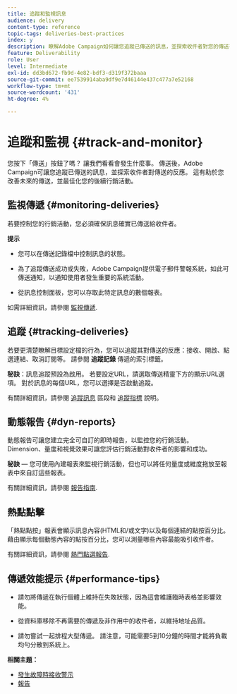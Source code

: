 ```yaml
---
title: 追蹤和監視訊息
audience: delivery
content-type: reference
topic-tags: deliveries-best-practices
index: y
description: 瞭解Adobe Campaign如何讓您追蹤已傳送的訊息，並探索收件者對您的傳送有何反應
feature: Deliverability
role: User
level: Intermediate
exl-id: dd3bd672-fb9d-4e82-bdf3-d319f372baaa
source-git-commit: ee7539914aba9df9e7d46144e437c477a7e52168
workflow-type: tm+mt
source-wordcount: '431'
ht-degree: 4%

---
```


# 追蹤和監視 {#track-and-monitor}

您按下「傳送」按鈕了嗎？ 讓我們看看會發生什麼事。 傳送後，Adobe Campaign可讓您追蹤已傳送的訊息，並探索收件者對傳送的反應。 這有助於您改善未來的傳送，並最佳化您的後續行銷活動。

## 監視傳遞 {#monitoring-deliveries}

若要控制您的行銷活動，您必須確保訊息確實已傳送給收件者。

**提示**

* 您可以在傳送記錄檔中控制訊息的狀態。

* 為了追蹤傳送成功或失敗，Adobe Campaign提供電子郵件警報系統，如此可傳送通知，以通知使用者發生重要的系統活動。

* 從訊息控制面板，您可以存取此特定訊息的數個報表。

如需詳細資訊，請參閱 [監視傳遞](../../sending/using/monitoring-a-delivery.md).

## 追蹤 {#tracking-deliveries}

若要更清楚瞭解目標設定檔的行為，您可以追蹤其對傳送的反應：接收、開啟、點選連結、取消訂閱等。 請參閱 **追蹤記錄** 傳遞的索引標籤。

**秘訣**：訊息追蹤預設為啟用。 若要設定URL，請選取傳送精靈下方的顯示URL選項。 對於訊息的每個URL，您可以選擇是否啟動追蹤。

有關詳細資訊，請參閱 [追蹤訊息](../../sending/using/tracking-messages.md) 區段和 [追蹤指標](../../reporting/using/tracking-indicators.md) 說明。

## 動態報告 {#dyn-reports}

動態報告可讓您建立完全可自訂的即時報告，以監控您的行銷活動。 Dimension、量度和視覺效果可讓您評估行銷活動對收件者的影響和成功。

**秘訣**  — 您可使用內建報表來監視行銷活動，但也可以將任何量度或維度拖放至報表中來自訂這些報表。

有關詳細資訊，請參閱 [報告指南](../../reporting/using/about-dynamic-reports.md).

## 熱點點擊

「熱點點按」報表會顯示訊息內容(HTML和/或文字)以及每個連結的點按百分比。 藉由顯示每個動態內容的點按百分比，您可以測量哪些內容最能吸引收件者。

有關詳細資訊，請參閱 [熱門點選報告](../../reporting/using/hot-clicks.md).

## 傳遞效能提示 {#performance-tips}

* 請勿將傳遞在執行個體上維持在失敗狀態，因為這會維護臨時表格並影響效能。

* 從資料庫移除不再需要的傳遞及非作用中的收件者，以維持地址品質。

* 請勿嘗試一起排程大型傳遞。 請注意，可能需要5到10分鐘的時間才能將負載均勻分散到系統上。

**相關主題：**

* [發生故障時接收警示](../../sending/using/receiving-alerts-when-failures-happen.md)
* [報告](../../reporting/using/about-dynamic-reports.md)
